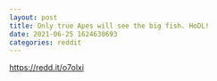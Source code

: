 ```yaml
--- 
layout: post 
title: Only true Apes will see the big fish. HoDL! 
date: 2021-06-25 1624630693 
categories: reddit 
--- 
```

https://redd.it/o7olxi